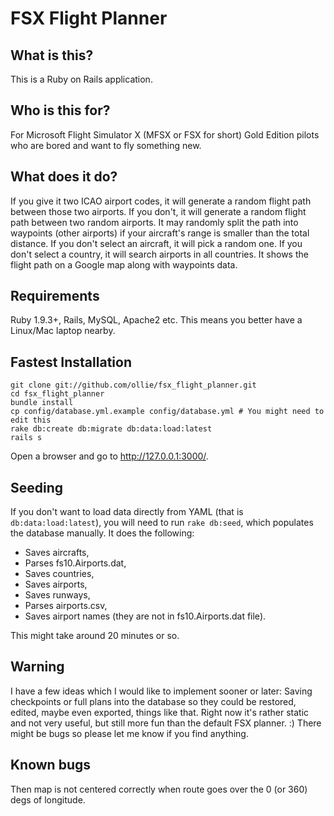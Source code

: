 # FSX Flight Planner

## What is this?
This is a Ruby on Rails application.

## Who is this for?
For Microsoft Flight Simulator X (MFSX or FSX for short) Gold Edition pilots who are bored and want to fly something new.

## What does it do?
If you give it two ICAO airport codes, it will generate a random flight path between those two airports.
If you don't, it will generate a random flight path between two random airports.
It may randomly split the path into waypoints (other airports) if your aircraft's range is smaller than the total distance.
If you don't select an aircraft, it will pick a random one.
If you don't select a country, it will search airports in all countries.
It shows the flight path on a Google map along with waypoints data.

## Requirements
Ruby 1.9.3+, Rails, MySQL, Apache2 etc.
This means you better have a Linux/Mac laptop nearby.

## Fastest Installation
    git clone git://github.com/ollie/fsx_flight_planner.git
    cd fsx_flight_planner
    bundle install
    cp config/database.yml.example config/database.yml # You might need to edit this
    rake db:create db:migrate db:data:load:latest
    rails s
Open a browser and go to http://127.0.0.1:3000/.

## Seeding
If you don't want to load data directly from YAML (that is `db:data:load:latest`),
you will need to run `rake db:seed`, which populates the database manually.
It does the following:

* Saves aircrafts,
* Parses fs10.Airports.dat,
* Saves countries,
* Saves airports,
* Saves runways,
* Parses airports.csv,
* Saves airport names (they are not in fs10.Airports.dat file).

This might take around 20 minutes or so.

## Warning
I have a few ideas which I would like to implement sooner or later: Saving checkpoints or full plans into the database so they could be restored, edited, maybe even exported, things like that. Right now it's rather static and not very useful, but still more fun than the default FSX planner. :) There might be bugs so please let me know if you find anything.

## Known bugs
Then map is not centered correctly when route goes over the 0 (or 360) degs of longitude.
